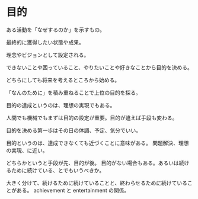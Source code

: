 # 目的

ある活動を「なぜするのか」を示すもの。

最終的に獲得したい状態や成果。

理念やビジョンとして設定される。

できないことや困っていること、やりたいことや好きなことから目的を決める。

どちらにしても将来を考えるところから始める。

「なんのために」を積み重ねることで上位の目的を探る。

目的の達成というのは、理想の実現でもある。

人間でも機械でもまずは目的の設定が重要。目的が違えば手段も変わる。

目的を決める第一歩はその日の体調、予定、気分でいい。

目的というのは、達成できなくても近づくことに意味がある。
問題解決、理想の実現、に近い。

どちらかというと手段が先、目的が後。
目的がない場合もある。あるいは続けるために続けている、とでもいうべきか。

大きく分けて、続けるために続けていることと、終わらせるために続けていることがある。
achievement と entertainment の関係。
